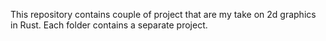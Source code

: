 This repository contains couple of project that are my take on 2d graphics in Rust. Each folder contains a separate project.
